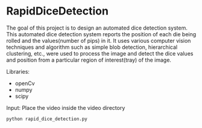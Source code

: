 # RapidDiceDetection

The goal of this project is to design an automated dice detection system. This automated dice detection system
reports the position of each die being rolled and the values(number of pips) in it. It uses various computer vision
techniques and algorithm such as simple blob detection, hierarchical clustering, etc., were used to process the image
and detect the dice values and position from a particular region of interest(tray) of the image.

Libraries:
- openCv
- numpy
- scipy

Input:
Place the video inside the video directory

```
python rapid_dice_detection.py
```
